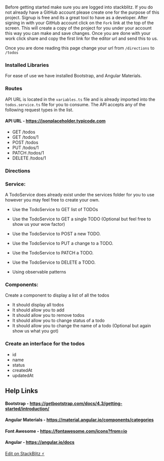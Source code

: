 Before getting started make sure you are logged into stackblitz.  If you do not already have a GitHub account please create one for the purpose of this project. Signup is free and its a great tool to have as a developer.  After signing in with your GitHub account click on the `Fork` link at the top of the screen.  This will create a copy of the project for you under your account this way you can make and save changes.  Once you are done with your work click share and copy the first link for the editor url and send this to us.

Once you are done reading this page change your url from `/directions` to `/todos`

### Installed Libraries

For ease of use we have installed Bootstrap, and Angular Materials.

### Routes

API URL is located in the `variables.ts` file and is already imported into the `todos.service.ts` file for you to consume.  The API accepts any of the following request types in the list.

#### API URL - https://jsonplaceholder.typicode.com

 - GET	/todos
 - GET	/todos/1
 - POST	/todos
 - PUT	/todos/1
 - PATCH	/todos/1
 - DELETE	/todos/1

### Directions

### Service:

A TodoService does already exist under the services folder for you to use however you may feel free to create your own.

- Use the  TodoService to GET list of TODOs
- Use the  TodoService to GET a single TODO (Optional but feel free to show us your wow factor)
- Use the  TodoService to POST a new TODO.
- Use the  TodoService to PUT a change to a TODO.
- Use the  TodoService to PATCH a TODO.
- Use the  TodoService to DELETE a TODO.

- Using observable patterns 

### Components:

Create a component to display a list of all the todos

- It should display all todos
- It should allow you to add
- It should allow you to remove todos
- It should allow you to change status of a todo
- It should allow you to change the name of a todo (Optional but again show us what you got)

### Create an interface for the todos

- id
- name
- status
- createdAt
- updatedAt

 ## Help Links

 #### Bootstrap - https://getbootstrap.com/docs/4.3/getting-started/introduction/

 #### Angular Materials - https://material.angular.io/components/categories

#### Font Awesome - https://fontawesome.com/icons?from=io

#### Angular - https://angular.io/docs


[Edit on StackBlitz ⚡️](https://stackblitz.com/edit/angular-n2y1zg)